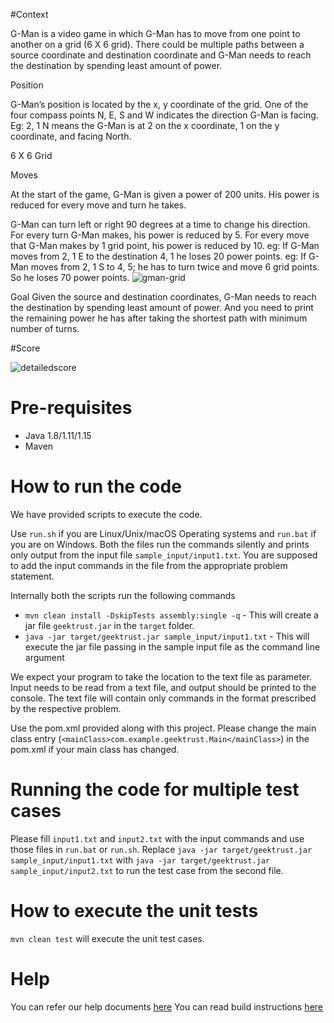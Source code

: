 #Context

G-Man is a video game in which G-Man has to move from one point to another on a grid (6 X 6 grid). There could be multiple paths between a source coordinate and destination coordinate and G-Man needs to reach the destination by spending least amount of power.

Position

 G-Man’s position is located by the x, y coordinate of the grid. 
 One of the four compass points N, E, S and W indicates the direction G-Man is facing. 
 Eg: 2, 1 N means the G-Man is at 2 on the x coordinate, 1 on the y coordinate, and facing North.
 
6 X 6 Grid

Moves

 At the start of the game, G-Man is given a power of 200 units. His power is reduced for every move and turn he takes.
 
G-Man can turn left or right 90 degrees at a time to change his direction.
For every turn G-Man makes, his power is reduced by 5.
For every move that G-Man makes by 1 grid point, his power is reduced by 10.
  eg: If G-Man moves from 2, 1 E to the destination 4, 1 he loses 20 power points. 
  eg: If G-Man moves from 2, 1 S to 4, 5; he has to turn twice and move 6 grid points. So he loses 70 power points. ![gman-grid](https://user-images.githubusercontent.com/59720572/201669790-e869ec7d-1813-4add-b654-874cbedb7367.png)

Goal
 Given the source and destination coordinates, G-Man needs to reach the destination by spending least amount of power. And you need to print the remaining power he has after taking the shortest path with minimum number of turns.

#Score

![detailedscore](https://user-images.githubusercontent.com/59720572/201671258-0c38e9e6-22ef-428e-913b-d97cb940906e.png)

# Pre-requisites
* Java 1.8/1.11/1.15
* Maven

# How to run the code

We have provided scripts to execute the code. 

Use `run.sh` if you are Linux/Unix/macOS Operating systems and `run.bat` if you are on Windows.  Both the files run the commands silently and prints only output from the input file `sample_input/input1.txt`. You are supposed to add the input commands in the file from the appropriate problem statement. 

Internally both the scripts run the following commands 

 * `mvn clean install -DskipTests assembly:single -q` - This will create a jar file `geektrust.jar` in the `target` folder.
 * `java -jar target/geektrust.jar sample_input/input1.txt` - This will execute the jar file passing in the sample input file as the command line argument

 We expect your program to take the location to the text file as parameter. Input needs to be read from a text file, and output should be printed to the console. The text file will contain only commands in the format prescribed by the respective problem.

 Use the pom.xml provided along with this project. Please change the main class entry (`<mainClass>com.example.geektrust.Main</mainClass>`) in the pom.xml if your main class has changed.

 # Running the code for multiple test cases

 Please fill `input1.txt` and `input2.txt` with the input commands and use those files in `run.bat` or `run.sh`. Replace `java -jar target/geektrust.jar sample_input/input1.txt` with `java -jar target/geektrust.jar sample_input/input2.txt` to run the test case from the second file. 

 # How to execute the unit tests

 `mvn clean test` will execute the unit test cases.

# Help

You can refer our help documents [here](https://help.geektrust.com)
You can read build instructions [here](https://github.com/geektrust/coding-problem-artefacts/tree/master/Java)
